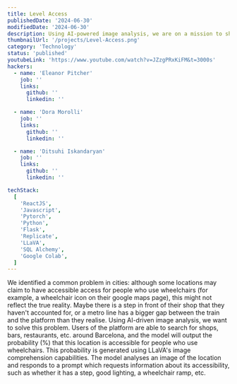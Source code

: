 ```yaml
---
title: Level Access
publishedDate: '2024-06-30'
modifiedDate: '2024-06-30'
description: Using AI-powered image analysis, we are on a mission to show the true accessibility of locations in cities around the world to provide level access for everyone.
thumbnailUrl: '/projects/Level-Access.png'
category: 'Technology'
status: 'published'
youtubeLink: 'https://www.youtube.com/watch?v=JZzgPRxKiFM&t=3000s'
hackers:
  - name: 'Eleanor Pitcher'
    job: ''
    links:
      github: ''
      linkedin: ''

  - name: 'Dora Morolli'
    job: ''
    links:
      github: ''
      linkedin: ''

  - name: 'Ditsuhi Iskandaryan'
    job: ''
    links:
      github: ''
      linkedin: ''

techStack:
  [
    'ReactJS',
    'Javascript',
    'Pytorch',
    'Python',
    'Flask',
    'Replicate',
    'LLaVA',
    'SQL Alchemy',
    'Google Colab',
  ]
---
```


We identified a common problem in cities: although some locations may claim to have accessible access for people who use wheelchairs (for example, a wheelchair icon on their google maps page), this might not reflect the true reality. Maybe there is a step in front of their shop that they haven't accounted for, or a metro line has a bigger gap between the train and the platform than they realise. Using AI-driven image analysis, we want to solve this problem. Users of the platform are able to search for shops, bars, restaurants, etc. around Barcelona, and the model will output the probability (%) that this location is accessible for people who use wheelchairs. This probability is generated using LLaVA's image comprehension capabilities. The model analyses an image of the location and responds to a prompt which requests information about its accessibility, such as whether it has a step, good lighting, a wheelchair ramp, etc.

<YouTube id="JZzgPRxKiFM" timestamp="3000" thumbnail="/projects/Level-Access.png"/>
